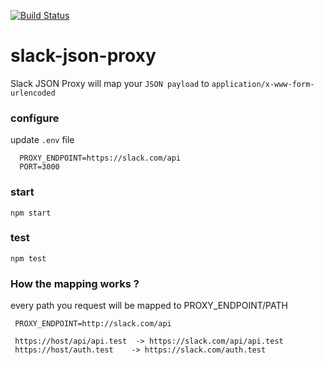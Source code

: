 [![Build Status](https://travis-ci.org/tdantas/slack-json-proxy.svg?branch=master)](https://travis-ci.org/tdantas/slack-json-proxy)

# slack-json-proxy

Slack JSON Proxy will map your `JSON payload` to `application/x-www-form-urlencoded`

### configure
 update `.env` file
  
   ```
     PROXY_ENDPOINT=https://slack.com/api
     PORT=3000
   ```

### start

  ```
  npm start
  ```
  
### test

  ```
  npm test
  ```
  
### How the mapping works ?

 every path you request will be mapped to PROXY_ENDPOINT/PATH  
 
 
```  
 PROXY_ENDPOINT=http://slack.com/api   
 
 https://host/api/api.test  -> https://slack.com/api/api.test   
 https://host/auth.test    -> https://slack.com/auth.test   

```


